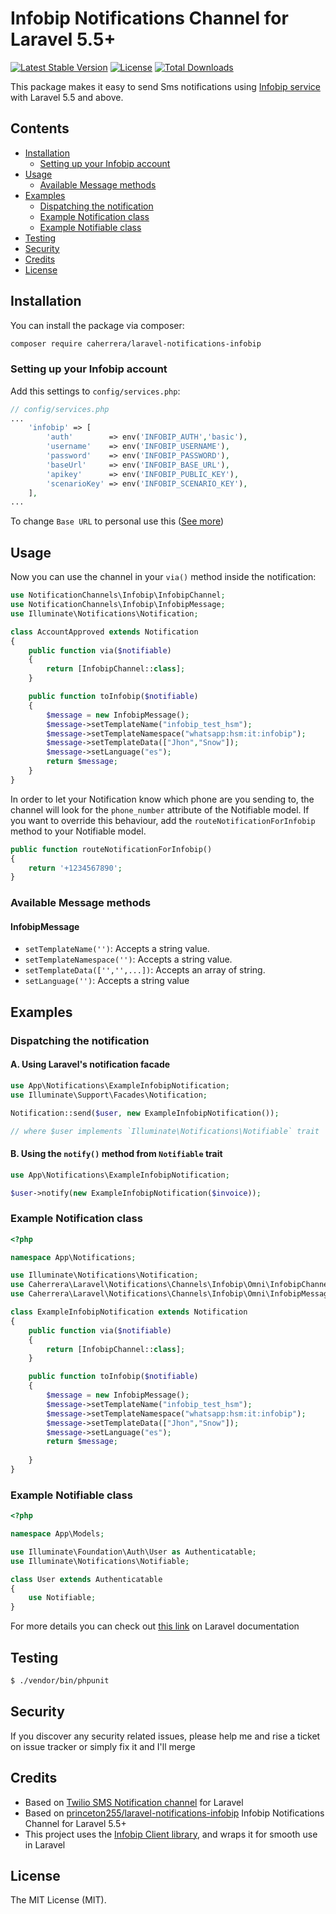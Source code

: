 # Infobip Notifications Channel for Laravel 5.5+

[![Latest Stable Version](https://poser.pugx.org/caherrera/laravel-notifications-infobip/v/stable)](https://packagist.org/packages/caherrera/laravel-notifications-infobip)
[![License](https://poser.pugx.org/caherrera/laravel-notifications-infobip/license)](https://packagist.org/packages/caherrera/laravel-notifications-infobip)
[![Total Downloads](https://poser.pugx.org/caherrera/laravel-notifications-infobip/downloads)](https://packagist.org/packages/caherrera/laravel-notifications-infobip)

This package makes it easy to send Sms notifications using [Infobip service](https://dev.infobip.com/) with Laravel 5.5 and above.

## Contents

- [Installation](#installation)
	- [Setting up your Infobip account](#setting-up-your-infobip-account)
- [Usage](#usage)
	- [Available Message methods](#available-message-methods)
- [Examples](#examples)
	- [Dispatching the notification](#dispatching-the-notification)
	- [Example Notification class](#example-notification-class)
	- [Example Notifiable class](#example-notifiable-class)
- [Testing](#testing)
- [Security](#security)
- [Credits](#credits)
- [License](#license)

## Installation
You can install the package via composer:

``` bash
composer require caherrera/laravel-notifications-infobip
```

### Setting up your Infobip account
Add this settings to `config/services.php`:

```php
// config/services.php
...
    'infobip' => [
        'auth'        => env('INFOBIP_AUTH','basic'),
        'username'    => env('INFOBIP_USERNAME'),
        'password'    => env('INFOBIP_PASSWORD'),
        'baseUrl'     => env('INFOBIP_BASE_URL'),
        'apikey'      => env('INFOBIP_PUBLIC_KEY'),
        'scenarioKey' => env('INFOBIP_SCENARIO_KEY'),
    ],
...
```
To change `Base URL` to personal use this ([See more](https://dev.infobip.com/getting-started/base-url))

## Usage
Now you can use the channel in your `via()` method inside the notification:

``` php
use NotificationChannels\Infobip\InfobipChannel;
use NotificationChannels\Infobip\InfobipMessage;
use Illuminate\Notifications\Notification;

class AccountApproved extends Notification
{
    public function via($notifiable)
    {
        return [InfobipChannel::class];
    }

    public function toInfobip($notifiable)
    {
    	$message = new InfobipMessage();
		$message->setTemplateName("infobip_test_hsm");
		$message->setTemplateNamespace("whatsapp:hsm:it:infobip");
		$message->setTemplateData(["Jhon","Snow"]);
		$message->setLanguage("es");
        return $message;
    }
}
```

In order to let your Notification know which phone are you sending to, the channel will look for the `phone_number` attribute of the Notifiable model. If you want to override this behaviour, add the `routeNotificationForInfobip` method to your Notifiable model.

```php
public function routeNotificationForInfobip()
{
    return '+1234567890';
}
```

### Available Message methods

#### InfobipMessage

- `setTemplateName('')`: Accepts a string value.
- `setTemplateNamespace('')`: Accepts a string value.
- `setTemplateData(['','',...])`: Accepts an array of string.
- `setLanguage('')`: Accepts a string value

## Examples

### Dispatching the notification

#### A. Using Laravel's notification facade

```php
use App\Notifications\ExampleInfobipNotification;
use Illuminate\Support\Facades\Notification;

Notification::send($user, new ExampleInfobipNotification());

// where $user implements `Illuminate\Notifications\Notifiable` trait
```

#### B. Using the `notify()` method from `Notifiable` trait

```php
use App\Notifications\ExampleInfobipNotification;

$user->notify(new ExampleInfobipNotification($invoice));
```

### Example Notification class

```php
<?php

namespace App\Notifications;

use Illuminate\Notifications\Notification;
use Caherrera\Laravel\Notifications\Channels\Infobip\Omni\InfobipChannel;
use Caherrera\Laravel\Notifications\Channels\Infobip\Omni\InfobipMessage;

class ExampleInfobipNotification extends Notification
{
    public function via($notifiable)
    {
        return [InfobipChannel::class];
    }

    public function toInfobip($notifiable)
    {
        $message = new InfobipMessage();
		$message->setTemplateName("infobip_test_hsm");
		$message->setTemplateNamespace("whatsapp:hsm:it:infobip");
		$message->setTemplateData(["Jhon","Snow"]);
		$message->setLanguage("es");
        return $message;
        
    }
}
```

### Example Notifiable class

```php
<?php

namespace App\Models;

use Illuminate\Foundation\Auth\User as Authenticatable;
use Illuminate\Notifications\Notifiable;

class User extends Authenticatable
{
    use Notifiable;
}
```


For more details you can check out [this link](https://laravel.com/docs/7.x/notifications#sending-notifications) on Laravel documentation


## Testing

``` bash
$ ./vendor/bin/phpunit
```

## Security

If you discover any security related issues, please help me and rise a ticket on issue tracker or simply fix it and I'll merge 

## Credits
- Based on [Twilio SMS Notification channel](https://github.com/laravel-notification-channels/twilio) for Laravel
- Based on [princeton255/laravel-notifications-infobip](https://github.com/tumainimosha/laravel-notifications-infobip) Infobip Notifications Channel for Laravel 5.5+
- This project uses the [Infobip Client library](https://github.com/infobip/infobip-api-php-client), and wraps it for smooth use in Laravel

## License
The MIT License (MIT).